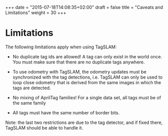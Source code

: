 +++
date = "2015-07-18T14:08:35+02:00"
draft = false
title = "Caveats and Limitations"
weight = 30
+++
# Limitations

The following limitations apply when using TagSLAM:

- No duplicate tag ids are allowed! A tag can only exist in the
world once. You must make sure that there are no duplicate tags
anywhere.

- To use odometry with TagSLAM, the odometry updates must be
synchronized with the tag detections, i.e. TagSLAM can only be used to
loop close odometry that is derived from the same images in which the
tags are detected.

- No mixing of AprilTag families! For a single data set, all tags must
be of the same family

- All tags must have the same number of border bits.

Note: the last two restrictions are due to the tag
detector, and if fixed there, TagSLAM should be able to handle it.

